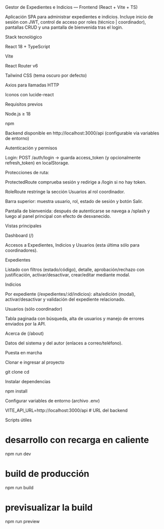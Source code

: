 Gestor de Expedientes e Indicios — Frontend (React + Vite + TS)

Aplicación SPA para administrar expedientes e indicios. Incluye inicio de sesión con JWT, control de acceso por roles (técnico | coordinador), pantallas CRUD y una pantalla de bienvenida tras el login.

Stack tecnológico

React 18 + TypeScript

Vite

React Router v6

Tailwind CSS (tema oscuro por defecto)

Axios para llamadas HTTP

Iconos con lucide-react

Requisitos previos

Node.js ≥ 18

npm

Backend disponible en http://localhost:3000/api (configurable vía variables de entorno)

Autenticación y permisos

Login: POST /auth/login → guarda access_token (y opcionalmente refresh_token) en localStorage.

Protecciones de ruta:

ProtectedRoute comprueba sesión y redirige a /login si no hay token.

RoleRoute restringe la sección Usuarios al rol coordinador.

Barra superior: muestra usuario, rol, estado de sesión y botón Salir.

Pantalla de bienvenida: después de autenticarse se navega a /splash y luego al panel principal con efecto de desvanecido.

Vistas principales

Dashboard (/)

Accesos a Expedientes, Indicios y Usuarios (esta última sólo para coordinadores).

Expedientes

Listado con filtros (estado/código), detalle, aprobación/rechazo con justificación, activar/desactivar, crear/editar mediante modal.

Indicios

Por expediente (/expedientes/:id/indicios): alta/edición (modal), activar/desactivar y validación del expediente relacionado.

Usuarios (sólo coordinador)

Tabla paginada con búsqueda, alta de usuarios y manejo de errores enviados por la API.

Acerca de (/about)

Datos del sistema y del autor (enlaces a correo/teléfono).

Puesta en marcha

Clonar e ingresar al proyecto

git clone <URL-de-tu-repo>
cd <carpeta-del-proyecto>


Instalar dependencias

npm install


Configurar variables de entorno (archivo .env)

VITE_API_URL=http://localhost:3000/api   # URL del backend


Scripts útiles

# desarrollo con recarga en caliente
npm run dev

# build de producción
npm run build

# previsualizar la build
npm run preview
